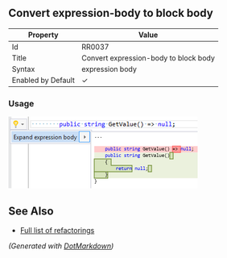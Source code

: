 ## Convert expression\-body to block body

| Property           | Value                                  |
| ------------------ | -------------------------------------- |
| Id                 | RR0037                                 |
| Title              | Convert expression\-body to block body |
| Syntax             | expression body                        |
| Enabled by Default | &#x2713;                               |

### Usage

![Convert expression-body to block body](../../images/refactorings/ConvertExpressionBodyToBlockBody.png)

## See Also

* [Full list of refactorings](Refactorings.md)


*\(Generated with [DotMarkdown](http://github.com/JosefPihrt/DotMarkdown)\)*